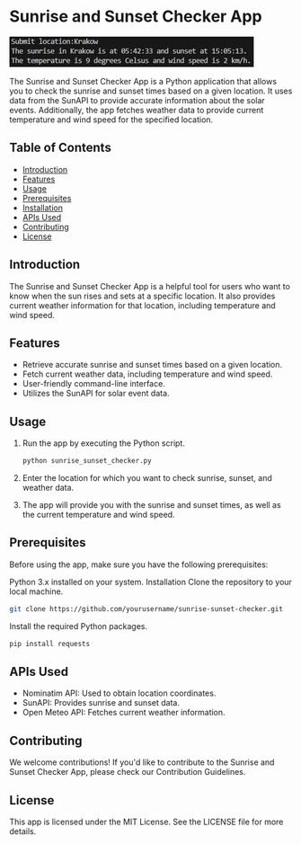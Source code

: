 # Sunrise and Sunset Checker App

![App Screenshot](screenshot.png)

The Sunrise and Sunset Checker App is a Python application that allows you to check the sunrise and sunset times based on a given location. It uses data from the SunAPI to provide accurate information about the solar events. Additionally, the app fetches weather data to provide current temperature and wind speed for the specified location.

## Table of Contents

- [Introduction](#introduction)
- [Features](#features)
- [Usage](#usage)
- [Prerequisites](#prerequisites)
- [Installation](#installation)
- [APIs Used](#apis-used)
- [Contributing](#contributing)
- [License](#license)

## Introduction

The Sunrise and Sunset Checker App is a helpful tool for users who want to know when the sun rises and sets at a specific location. It also provides current weather information for that location, including temperature and wind speed.

## Features

- Retrieve accurate sunrise and sunset times based on a given location.
- Fetch current weather data, including temperature and wind speed.
- User-friendly command-line interface.
- Utilizes the SunAPI for solar event data.

## Usage

1. Run the app by executing the Python script.
   ```bash
   python sunrise_sunset_checker.py
   ```
2. Enter the location for which you want to check sunrise, sunset, and weather data.

3. The app will provide you with the sunrise and sunset times, as well as the current temperature and wind speed.

## Prerequisites
Before using the app, make sure you have the following prerequisites:

Python 3.x installed on your system.
Installation
Clone the repository to your local machine.

  ```bash
  git clone https://github.com/yourusername/sunrise-sunset-checker.git
```
  Install the required Python packages.

  ```bash
pip install requests
```
## APIs Used
- Nominatim API: Used to obtain location coordinates.
- SunAPI: Provides sunrise and sunset data.
- Open Meteo API: Fetches current weather information.
## Contributing
We welcome contributions! If you'd like to contribute to the Sunrise and Sunset Checker App, please check our Contribution Guidelines.

## License
This app is licensed under the MIT License. See the LICENSE file for more details.
